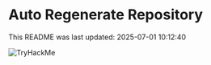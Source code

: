 # Auto Regenerate Repository

This README was last updated: 2025-07-01 10:12:40

 ![TryHackMe](https://tryhackme.com/badge/533634)